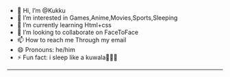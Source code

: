 - 👋 Hi, I’m @Kukku
- 👀 I’m interested in Games,Anime,Movies,Sports,Sleeping
- 🌱 I’m currently learning Html+css
- 💞️ I’m looking to collaborate on FaceToFace
- 📫 How to reach me Through my email
- 😄 Pronouns: he/him                                                             
- ⚡ Fun fact: i sleep like a kuwala🤸🏻‍♀️                                  
------------------------------------------------------------------------
